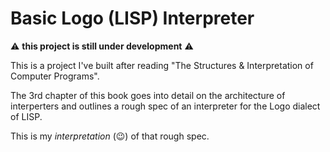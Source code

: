 # Basic Logo (LISP) Interpreter

⚠️ **this project is still under development** ⚠️

This is a project I've built after reading "The Structures & Interpretation of Computer Programs".

The 3rd chapter of this book goes into detail on the architecture of interperters and outlines a rough spec of an interpreter for the Logo dialect of LISP.

This is my *interpretation* (😉) of that rough spec.

